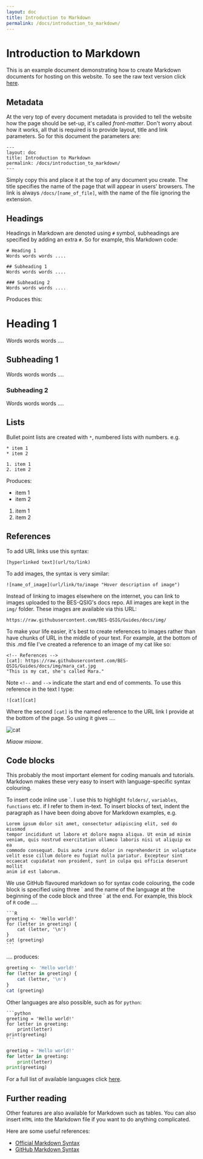 ```yaml
---
layout: doc
title: Introduction to Markdown
permalink: /docs/introduction_to_markdown/
---
```


# Introduction to Markdown

This is an example document demonstrating how to create Markdown documents for
hosting on this website. To see the raw text version click [here][raw].

## Metadata
At the very top of every document metadata is provided to tell the website how
the page should be set-up, it's called _front-matter_. Don't worry about how
it works, all that is required is to provide layout, title and link
parameters. So for this document the parameters are:

    ---
    layout: doc
    title: Introduction to Markdown
    permalink: /docs/introduction_to_markdown/
    ---

Simply copy this and place it at the top of any document you create. The title
specifies the name of the page that will appear in users' browsers. The link
is always `/docs/[name_of_file]`, with the name of the file ignoring the
extension.

## Headings

Headings in Markdown are denoted using `#` symbol, subheadings are specified by
adding an extra `#`. So for example, this Markdown code:

    # Heading 1
    Words words words ....

    ## Subheading 1
    Words words words ....

    ### Subheading 2
    Words words words ....

Produces this:

# Heading 1
Words words words ....

## Subheading 1
Words words words ....

### Subheading 2
Words words words ....

## Lists

Bullet point lists are created with `*`, numbered lists with numbers. e.g.

    * item 1
    * item 2

    1. item 1
    2. item 2

Produces:

* item 1
* item 2

1. item 1
2. item 2

## References

To add URL links use this syntax:

    [hyperlinked text](url/to/link)

To add images, the syntax is very similar:

    ![name_of_image](url/link/to/image "Hover description of image")

Instead of linking to images elsewhere on the internet, you can link to images
uploaded to the BES-QSIG's docs repo. All images are kept in the `img/` folder.
These images are available via this URL:

    https://raw.githubusercontent.com/BES-QSIG/Guides/docs/img/

To make your life easier, it's best to create references to images rather than
have chunks of URL in the middle of your text. For example, at the bottom of
this .md file I've created a reference to an image of my cat like so:

    <!-- References -->
    [cat]: https://raw.githubusercontent.com/BES-QSIG/Guides/docs/img/mara_cat.jpg
    "This is my cat, she's called Mara."

Note `<!--` and `-->` indicate the start and end of comments. To use this
reference in the text I type:

    ![cat][cat]

Where the second `[cat]` is the named reference to the URL link I provide at the
bottom of the page. So using it gives ....

![cat][cat]

_Miaow miaow_.

## Code blocks

This probably the most important element for coding manuals and tutorials.
Markdown makes these very easy to insert with language-specific syntax
colouring.

To insert code inline use \`. I use this to highlight `folders/`,
`variables`, `functions` etc. if I refer to them in-text. To insert blocks of
text, indent the paragraph as I have been doing above for Markdown examples, e.g.

    Lorem ipsum dolor sit amet, consectetur adipiscing elit, sed do eiusmod
    tempor incididunt ut labore et dolore magna aliqua. Ut enim ad minim
    veniam, quis nostrud exercitation ullamco laboris nisi ut aliquip ex ea
    commodo consequat. Duis aute irure dolor in reprehenderit in voluptate
    velit esse cillum dolore eu fugiat nulla pariatur. Excepteur sint
    occaecat cupidatat non proident, sunt in culpa qui officia deserunt mollit
    anim id est laborum.

We use GitHub flavoured markdown so for syntax code colouring, the code block
is specified using three \` and the name of the language at the beginning of
the code block and three \`  at the end. For example, this block of `R`
code ....

    ```R
    greeting <- 'Hello world!'
    for (letter in greeting) {
        cat (letter, '\n')
    }
    cat (greeting)
    ```

.... produces:

```R
greeting <- 'Hello world!'
for (letter in greeting) {
    cat (letter, '\n')
}
cat (greeting)
```

Other languages are also possible, such as for `python`:

    ```python
    greeting = 'Hello world!'
    for letter in greeting:
        print(letter)
    print(greeting)
    ```

```python
greeting = 'Hello world!'
for letter in greeting:
    print(letter)
print(greeting)
```

For a full list of available languages click
[here](https://github.com/github/linguist/blob/master/lib/linguist/languages.yml).

## Further reading
Other features are also available for Markdown such as tables. You can also
insert `HTML` into the Markdown file if you want to do anything complicated.

Here are some useful references:

* [Official Markdown Syntax](http://daringfireball.net/projects/markdown/syntax)
* [GitHub Markdown Syntax](https://help.github.com/articles/github-flavored-markdown/)

<!-- References -->
[raw]: https://raw.githubusercontent.com/BES-QSIG/Test-guides/docs/example_document.md
[cat]: https://raw.githubusercontent.com/BES-QSIG/test/docs/img/mara_cat.jpg "This is my cat, she's called Mara."

